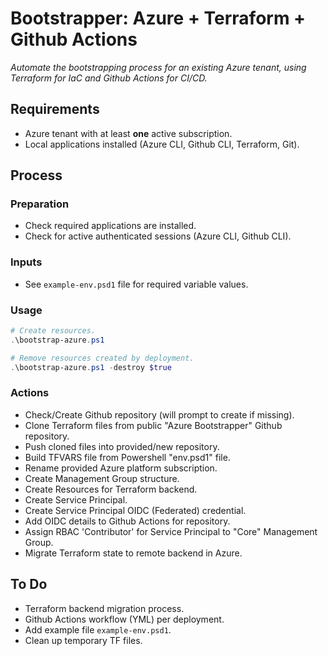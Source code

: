 # Bootstrapper: Azure + Terraform + Github Actions

_Automate the bootstrapping process for an existing Azure tenant, using Terraform for IaC and Github Actions for CI/CD._

## Requirements

- Azure tenant with at least **one** active subscription.
- Local applications installed (Azure CLI, Github CLI, Terraform, Git).

## Process

### Preparation
- Check required applications are installed.
- Check for active authenticated sessions (Azure CLI, Github CLI).

### Inputs
- See `example-env.psd1` file for required variable values.

### Usage

```powershell
# Create resources.
.\bootstrap-azure.ps1

# Remove resources created by deployment.
.\bootstrap-azure.ps1 -destroy $true
```

### Actions
- Check/Create Github repository (will prompt to create if missing).
- Clone Terraform files from public "Azure Bootstrapper" Github repository.
- Push cloned files into provided/new repository.
- Build TFVARS file from Powershell "env.psd1" file.
- Rename provided Azure platform subscription.
- Create Management Group structure.
- Create Resources for Terraform backend.
- Create Service Principal.
- Create Service Principal OIDC (Federated) credential.
- Add OIDC details to Github Actions for repository.
- Assign RBAC 'Contributor' for Service Principal to "Core" Management Group.
- Migrate Terraform state to remote backend in Azure.

## To Do

- Terraform backend migration process.
- Github Actions workflow (YML) per deployment.
- Add example file `example-env.psd1`.
- Clean up temporary TF files.